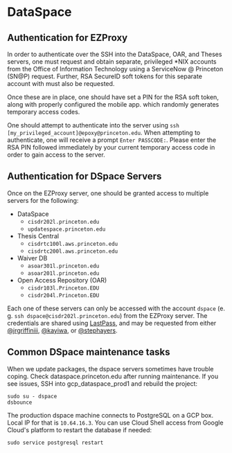 # DataSpace

## Authentication for EZProxy

In order to authenticate over the SSH into the DataSpace, OAR, and Theses
servers, one must request and obtain separate, privileged \*NIX accounts from 
the Office of Information Technology using a ServiceNow @ Princeton (SN@P) 
request. Further, RSA SecureID soft tokens for this separate account with must 
also be requested.

Once these are in place, one should have set a PIN for the RSA soft token, along
with properly configured the mobile app. which randomly generates temporary
access codes.

One should attempt to authenticate into the server using
`ssh [my_privileged_account]@epoxy@princeton.edu`.  When attempting to 
authenticate, one will receive a prompt `Enter PASSCODE:`.  Please enter the RSA
 PIN followed immediately by your current temporary access code in order to gain
 access to the server.

## Authentication for DSpace Servers

Once on the EZProxy server, one should be granted access to multiple servers for
the following:
- DataSpace
  - `cisdr202l.princeton.edu`
  - `updatespace.princeton.edu`
- Thesis Central
  - `cisdrtc100l.aws.princeton.edu`
  - `cisdrtc200l.aws.princeton.edu`
- Waiver DB
  - `asoar301l.princeton.edu`
  - `asoar201l.princeton.edu`
- Open Access Repository (OAR)
  - `cisdr103l.Princeton.EDU`
  - `cisdr204l.Princeton.EDU`

Each one of these servers can only be accessed with the account `dspace` (e. g.
`ssh dspace@cisdr202l.princeton.edu`) from the EZProxy server.  The credentials
are shared using [LastPass](https://lastpass.com/), and may be requested from 
either [@jrgriffiniii](https://github.com/jrgriffiniii), 
[@kayiwa](https://github.com/kayiwa), or 
[@stephayers](https://github.com/stephayers).

## Common DSpace maintenance tasks

When we update packages, the dspace servers sometimes have trouble coping. Check dataspace.princeton.edu after running maintenance. If you see issues, SSH into gcp_dataspace_prod1 and rebuild the project:

```
sudo su - dspace
dsbounce
```

The production dspace machine connects to PostgreSQL on a GCP box. Local IP for that is ``10.64.16.3``. You can use Cloud Shell access from Google Cloud's platform to restart the database if needed:

```
sudo service postgresql restart
```

